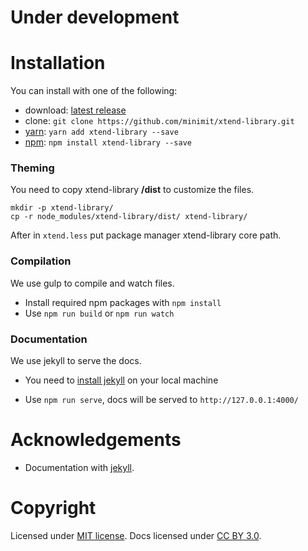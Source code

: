 
# Under development

# Installation

You can install with one of the following:
* download: [latest release](https://github.com/minimit/xtend-library/releases/latest)
* clone: `git clone https://github.com/minimit/xtend-library.git`
* [yarn](https://yarnpkg.com/): `yarn add xtend-library --save`
* [npm](https://www.npmjs.com/): `npm install xtend-library --save`

### Theming

You need to copy xtend-library **/dist** to customize the files.

```
mkdir -p xtend-library/
cp -r node_modules/xtend-library/dist/ xtend-library/
```

After in `xtend.less` put package manager xtend-library core path.

### Compilation

We use gulp to compile and watch files.

* Install required npm packages with ```npm install```
* Use ```npm run build``` or ```npm run watch```

### Documentation

We use jekyll to serve the docs.

* You need to [install jekyll](https://jekyllrb.com/docs/installation/) on your local machine

* Use ```npm run serve```, docs will be served to ```http://127.0.0.1:4000/```

# Acknowledgements

* Documentation with [jekyll](https://jekyllrb.com/).
<!--
* Icons by [feather icons](https://github.com/feathericons/feather).
-->

# Copyright

Licensed under [MIT license](https://github.com/minimit/xtend-library/blob/master/LICENSE).
Docs licensed under [CC BY 3.0](https://github.com/minimit/xtend-library/blob/master/LICENSE-DOCS).

